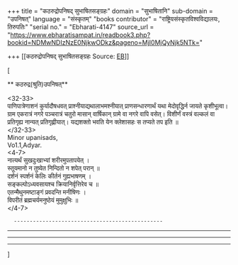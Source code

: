 +++
title = "कठरुद्रोपनिषद्  सुभाषितसङ्ग्रहः"
domain = "सुभाषितानि"
sub-domain = "उपनिषत्"
language = "संस्कृतम्"
"books contributor" = "राष्ट्रियसंस्कृतविश्वविद्यालयः, तिरुपतिः"
"serial no." = "Ebharati-4147"
source_url = "https://www.ebharatisampat.in/readbook3.php?bookid=NDMwNDIzNzE0NjkwODkz&pageno=MjI0MjQyNjk5NTk="

+++
[[कठरुद्रोपनिषद्  सुभाषितसङ्ग्रहः	Source: [EB](https://www.ebharatisampat.in/readbook3.php?bookid=NDMwNDIzNzE0NjkwODkz&pageno=MjI0MjQyNjk5NTk=)]]

\[



 

      

** कठरुद्र(श्रुति)उपनिषत्**


\<32-33\>  
 पाणिपात्रेणाशनं कुर्यादौषधवत् प्राश्नीयाद्यथालाभमश्नीयात् प्राणसन्धारणार्थं यथा मेदोवृद्धिर्न जायते कृशीभूत्वा। ग्राम एकरात्रं नगरे पञ्चरात्रं चतुरो मासान् वार्षिकान् ग्रामे वा नगरे वापि वसेत्। विशीर्णं वस्त्रं वल्कलं वा प्रतिगृह्य नान्यत् प्रतिगृह्णीयात्। यद्यशक्तो भवति येन क्लेशासहः स तप्यते तप इति ॥  
\</32-33\>  
Minor upanisads,  
Vo1.1,Adyar.  
\<4-7\>  
 नात्यर्थं सुखदुःखाभ्यां शरीरमुपतापयेत् ।  
 स्तूयमानो न तुष्येत निन्दितो न शपेत् परान् ॥  
 दर्शनं स्पर्शनं केलिः कीर्तनं गुह्यभाषणम् ।  
 सङ्कल्पोऽध्यवसायश्च क्रियानिर्वृत्तिरेव च ॥  
 एतन्मैथुनमष्टाङ्गं प्रवदन्ति मनीषिणः ।  
 विपरीतं ब्रह्मचर्यमनुष्ठेयं मुमुक्षुभिः ॥  
\</4-7\>

      -----------------------------------------------
----------------------------------------
----------------------------------------------
----------------------------------------


\]
